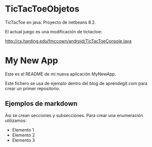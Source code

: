 # TicTacToeObjetos

TicTacToe en java.
Proyecto de netbeans 8.2.

El actual juego es una modificación de tictactoe:

http://cs.harding.edu/fmccown/android/TicTacToeConsole.java


My New App
==========

Este es el README de mi nueva aplicación MyNewApp.

Este fichero se usa de ejemplo dentro del blog de aprendegit.com para crear un primer repositorio.

Ejemplos de markdown
--------------------

Así se crean secciones y subsecciones. Para crear una enumeración utilizamos:
+ Elemento 1
+ Elemento 2
+ Elemento 3
